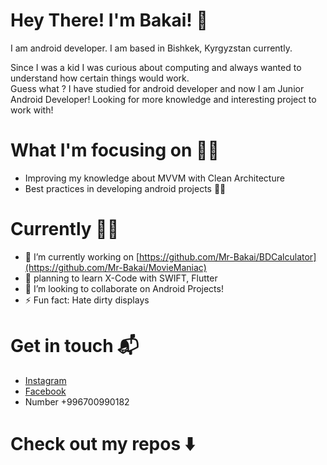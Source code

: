 
# Hey There! I'm Bakai! :wave:


I am android developer. I am based in Bishkek, Kyrgyzstan  currently. 

Since I was a kid I was curious about computing and always wanted to understand  how certain things would work.\
Guess what ? I have studied for android developer and now I am Junior Android Developer! Looking for more knowledge and interesting project to work with! 


# What I'm focusing on 👨‍💻
- Improving my knowledge about  MVVM with Clean Architecture 
- Best practices in developing android projects 🤟🏻


  
  
# Currently 👨‍💻
  
- 🔭 I’m currently working on [https://github.com/Mr-Bakai/BDCalculator](https://github.com/Mr-Bakai/MovieManiac)
- 🌱 planning to learn X-Code with SWIFT, Flutter
- 👯 I’m looking to collaborate on Android Projects! 
- ⚡ Fun fact: Hate dirty displays 


# Get in touch 📬
- [Instagram](https://www.instagram.com/bakaismailov/)
- [Facebook](https://www.facebook.com/Isamailov)
- Number +996700990182



# Check out my repos ⬇️
